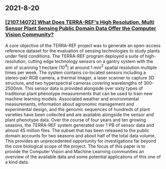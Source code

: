 
## 2021-8-20

### [[2107.14072] What Does TERRA-REF's High Resolution, Multi Sensor Plant Sensing Public Domain Data Offer the Computer Vision Community?](http://arxiv.org/abs/2107.14072)


  A core objective of the TERRA-REF project was to generate an open-access
reference dataset for the evaluation of sensing technologies to study plants
under field conditions. The TERRA-REF program deployed a suite of
high-resolution, cutting edge technology sensors on a gantry system with the
aim of scanning 1 hectare (10$^4$) at around 1 mm$^2$ spatial resolution
multiple times per week. The system contains co-located sensors including a
stereo-pair RGB camera, a thermal imager, a laser scanner to capture 3D
structure, and two hyperspectral cameras covering wavelengths of 300-2500nm.
This sensor data is provided alongside over sixty types of traditional plant
phenotype measurements that can be used to train new machine learning models.
Associated weather and environmental measurements, information about agronomic
management and experimental design, and the genomic sequences of hundreds of
plant varieties have been collected and are available alongside the sensor and
plant phenotype data.
Over the course of four years and ten growing seasons, the TERRA-REF system
generated over 1 PB of sensor data and almost 45 million files. The subset that
has been released to the public domain accounts for two seasons and about half
of the total data volume. This provides an unprecedented opportunity for
investigations far beyond the core biological scope of the project.
The focus of this paper is to provide the Computer Vision and Machine
Learning communities an overview of the available data and some potential
applications of this one of a kind data.

    
